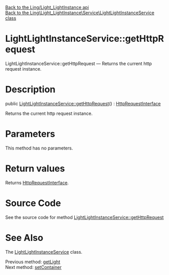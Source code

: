 [Back to the Ling/Light_LightInstance api](https://github.com/lingtalfi/Light_LightInstance/blob/master/doc/api/Ling/Light_LightInstance.md)<br>
[Back to the Ling\Light_LightInstance\Service\LightLightInstanceService class](https://github.com/lingtalfi/Light_LightInstance/blob/master/doc/api/Ling/Light_LightInstance/Service/LightLightInstanceService.md)


LightLightInstanceService::getHttpRequest
================



LightLightInstanceService::getHttpRequest — Returns the current http request instance.




Description
================


public [LightLightInstanceService::getHttpRequest](https://github.com/lingtalfi/Light_LightInstance/blob/master/doc/api/Ling/Light_LightInstance/Service/LightLightInstanceService/getHttpRequest.md)() : [HttpRequestInterface](https://github.com/lingtalfi/Light/blob/master/doc/api/Ling/Light/Http/HttpRequestInterface.md)




Returns the current http request instance.




Parameters
================

This method has no parameters.


Return values
================

Returns [HttpRequestInterface](https://github.com/lingtalfi/Light/blob/master/doc/api/Ling/Light/Http/HttpRequestInterface.md).








Source Code
===========
See the source code for method [LightLightInstanceService::getHttpRequest](https://github.com/lingtalfi/Light_LightInstance/blob/master/Service/LightLightInstanceService.php#L79-L82)


See Also
================

The [LightLightInstanceService](https://github.com/lingtalfi/Light_LightInstance/blob/master/doc/api/Ling/Light_LightInstance/Service/LightLightInstanceService.md) class.

Previous method: [getLight](https://github.com/lingtalfi/Light_LightInstance/blob/master/doc/api/Ling/Light_LightInstance/Service/LightLightInstanceService/getLight.md)<br>Next method: [setContainer](https://github.com/lingtalfi/Light_LightInstance/blob/master/doc/api/Ling/Light_LightInstance/Service/LightLightInstanceService/setContainer.md)<br>

